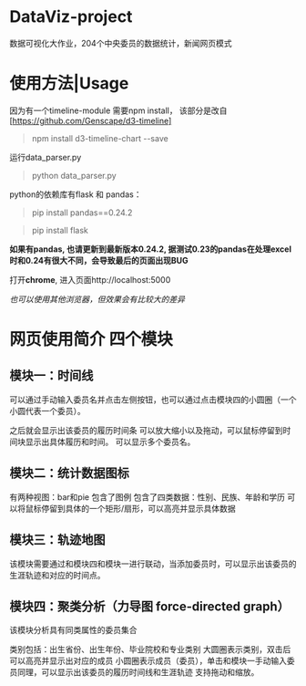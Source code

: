 # DataViz-project
数据可视化大作业，204个中央委员的数据统计，新闻网页模式

# 使用方法|Usage
因为有一个timeline-module 需要npm install， 该部分是改自[https://github.com/Genscape/d3-timeline]

> npm install d3-timeline-chart --save

运行data_parser.py

> python data_parser.py

python的依赖库有flask 和 pandas：

> pip install pandas==0.24.2

> pip install flask

**如果有pandas, 也请更新到最新版本0.24.2, 据测试0.23的pandas在处理excel时和0.24有很大不同，会导致最后的页面出现BUG**

打开**chrome**, 进入页面http://localhost:5000

*也可以使用其他浏览器，但效果会有比较大的差异*

# 网页使用简介 四个模块
## 模块一：时间线
可以通过手动输入委员名并点击左侧按钮，也可以通过点击模块四的小圆圈（一个小圆代表一个委员）。

之后就会显示出该委员的履历时间条
可以放大缩小以及拖动，可以鼠标停留到时间块显示出具体履历和时间。
可以显示多个委员名。

## 模块二：统计数据图标
有两种视图：bar和pie 包含了图例
包含了四类数据：性别、民族、年龄和学历
可以将鼠标停留到具体的一个矩形/扇形，可以高亮并显示具体数据

## 模块三：轨迹地图
该模块需要通过和模块四和模块一进行联动，当添加委员时，可以显示出该委员的生涯轨迹和对应的时间点。

## 模块四：聚类分析（力导图 force-directed graph）
该模块分析具有同类属性的委员集合

类别包括：出生省份、出生年份、毕业院校和专业类别
大圆圈表示类别，双击后可以高亮并显示出对应的成员
小圆圈表示成员（委员），单击和模块一手动输入委员同理，可以显示出该委员的履历时间线和生涯轨迹
支持拖动和缩放。

